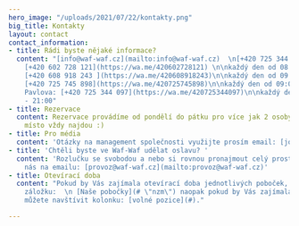 ```yaml
---
hero_image: "/uploads/2021/07/22/kontakty.png"
big_title: Kontakty
layout: contact
contact_information:
- title: Rádi byste nějaké informace?
  content: "[info@waf-waf.cz](mailto:info@waf-waf.cz)  \n[+420 725 344 097](https://wa.me/420725344097)\n\nLetná:
    [+420 602 728 121](https://wa.me/420602728121) \n\nkaždý den od 08:00 - 21:00\n\nBrno:
    [+420 608 918 243 ](https://wa.me/420608918243)\n\nkaždý den od 09:00 - 21:00\n\nPalladium:
    [+420 725 745 898](https://wa.me/420725745898)\n\nkaždý den od 09:00 - 20:00\n\nIP
    Pavlova: [+420 725 344 097](https://wa.me/420725344097)\n\nkaždý den od 08:00
    - 21:00"
- title: Rezervace
  content: Rezervace provádíme od pondělí do pátku pro více jak 2 osoby, které u nás
    místo vždy najdou :)
- title: Pro média
  content: 'Otázky na management společnosti využijte prosím email: [jonas@waf-waf.cz](mailto:jonas@waf-waf.cz)'
- title: 'Chtěli byste ve Waf-Waf udělat oslavu? '
  content: 'Rozlučku se svobodou a nebo si rovnou pronajmout celý prostor? Kontaktujte
    nás na emailu: [provoz@waf-waf.cz](mailto:provoz@waf-waf.cz)'
- title: Otevírací doba
  content: "Pokud by Vás zajímala otevírací doba jednotlivých poboček, tak navštivte
    záložku:  \n [Naše pobočky](# \"nzm\") naopak pokud by Vás zajímala práce ve Waf-Waf
    můžete navštívit kolonku: [volné pozice](#)."

---
```


